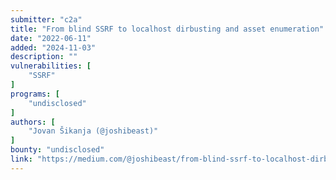 ```yaml
---
submitter: "c2a"
title: "From blind SSRF to localhost dirbusting and asset enumeration"
date: "2022-06-11"
added: "2024-11-03"
description: ""
vulnerabilities: [
    "SSRF"
]
programs: [
    "undisclosed"
]
authors: [
    "Jovan Šikanja (@joshibeast)"
]
bounty: "undisclosed"
link: "https://medium.com/@joshibeast/from-blind-ssrf-to-localhost-dirbusting-and-asset-enumeration-dc0179310038"
---
```




